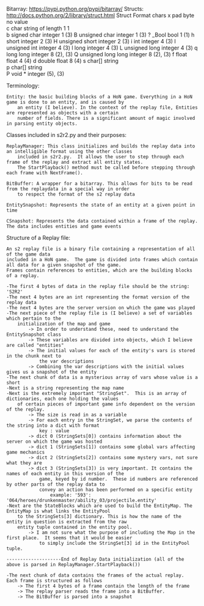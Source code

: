 Bitarray: https://pypi.python.org/pypi/bitarray/
Structs: http://docs.python.org/2/library/struct.html
Struct Format chars
		x	pad byte	no value	 	 
		c	char	string of length 1	1	 
		b	signed char	integer	1	(3)
		B	unsigned char	integer	1	(3)
		?	_Bool	bool	1	(1)
		h	short	integer	2	(3)
		H	unsigned short	integer	2	(3)
		i	int	integer	4	(3)
		I	unsigned int	integer	4	(3)
		l	long	integer	4	(3)
		L	unsigned long	integer	4	(3)
		q	long long	integer	8	(2), (3)
		Q	unsigned long long	integer	8	(2), (3)
		f	float	float	4	(4)
		d	double	float	8	(4)
		s	char[]	string	 	 
		p	char[]	string	 	 
		P	void *	integer	 	(5), (3)

Terminology:
	
	Entity: the basic building blocks of a HoN game. Everything in a HoN game is done to an entity, and is caused by
		an entity (I believe). In the context of the replay file, Entities are represented as objects with a certain
		number of fields. There is a significant amount of magic involved in parsing entity objects.

Classes included in s2r2.py and their purposes:
	
	ReplayManager: This class initializes and builds the replay data into an intelligible format using the other classes
		included in s2r2.py.  It allows the user to step through each frame of the replay and extract all entity states.
		The StartPlayback() method must be called before stepping through each frame with NextFrame().

	BitBuffer: A wrapper for a bitarray. This allows for bits to be read from the replaydata in a special way in order
		to respect the format of the s2 replay data

	EntitySnapshot: Represents the state of an entity at a given point in time

	CSnapshot: Represents the data contained within a frame of the replay. The data includes entities and game events


Structure of a Replay file:

	An s2 replay file is a binary file containing a representation of all of the game data
	included in a HoN game.  The game is divided into frames which contain all data for a given snapshot of the game.
	Frames contain references to entities, which are the building blocks of a replay.

	-The first 4 bytes of data in the replay file should be the string: 'S2R2'
	-The next 4 bytes are an int representing the format version of the replay data
	-The next 4 bytes are the server version on which the game was played
	-The next piece of the replay file is (I believe) a set of variables which pertain to the
		initialization of the map and game
			-> In order to understand these, need to understand the EntitySnapshot class
			-> These variables are divided into objects, which I believe are called "entities"
			-> The initial values for each of the entity's vars is stored in the chunk next to 
				the var descriptions
			-> Combining the var descriptions with the initial values gives us a snapshot of the entity
	-The next chunk of data is a mysterious array of vars whose value is a short
	-Next is a string representing the map name
	-Next is the extremely important "StringSet".  This is an array of dictionaries, each one holding the values
		of certain pieces of important game info dependent on the version of the replay.
			-> The size is read in as a variable
			-> For each entry in the StringSet, we parse the contents of the string into a dict with format
				key : value
			-> dict 0 (StringSets[0]) contains information about the server on which the game was hosted
			-> dict 1 (StringSets[1]) contains some global vars affecting game mechanics
			-> dict 2 (StringSets[2]) contains some mystery vars, not sure what they are
			-> dict 3 (StringSets[3]) is very important. It contains the names of each entity in this version of the
				game, keyed by id number.  These id numbers are referenced by other parts of the replay data to 
				convey an action has been performed on a specific entity
					example: '593': '064/heroes/drunkenmaster/ability_03/projectile.entity'
	-Next are the StateBlocks which are used to build the EntityMap. The EntityMap is what links the EntityPool
		to the StringSets[3] dictionary. This is how the name of the entity in question is extracted from the raw
		entity tuple contained in the entity pool.
			-> I am not sure what the purpose of including the Map in the first place.  It seems that it would be easier
				to simply include the StringSet[3] id in the EntityPool tuple.

	--------------------End of Replay Data initialization (all of the above is parsed in ReplayManager.StartPlayback())

	-The next chunk of data contains the frames of the actual replay.  Each frame is structured as follows
		-> The first 4 bytes of a frame contain the length of the frame
		-> The replay parser reads the frame into a BitBuffer.
		-> The BitBuffer is parsed into a snapshot
